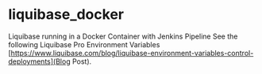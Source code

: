 # liquibase_docker
Liquibase running in a Docker Container with Jenkins Pipeline 
See the following Liquibase Pro Environment Variables [https://www.liquibase.com/blog/liquibase-environment-variables-control-deployments](Blog Post).
